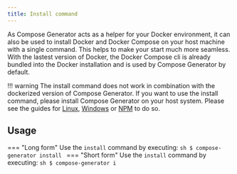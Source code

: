 ```yaml
---
title: Install command
---
```


As Compose Generator acts as a helper for your Docker environment, it can also be used to install Docker and Docker Compose on your host machine with a single command. This helps to make your start much more seamless. With the lastest version of Docker, the Docker Compose cli is already bundled into the Docker installation and is used by Compose Generator by default.

!!! warning
    The install command does not work in combination with the dockerized version of Compose Generator. If you want to use the install command, please install Compose Generator on your host system. Please see the guides for [Linux](../../install/linux), [Windows](../../install/windows) or [NPM](../../install/npm) to do so.

## Usage
=== "Long form"
    Use the `install` command by executing:
    ```sh
    $ compose-generator install
    ```
=== "Short form"
    Use the `install` command by executing:
    ```sh
    $ compose-generator i
    ```
